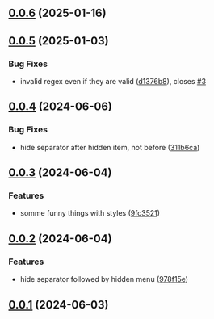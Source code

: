 ## [0.0.6](https://github.com/Mara-Li/obsidian-context-menu-hider/compare/0.0.5...0.0.6) (2025-01-16)

## [0.0.5](https://github.com/Mara-Li/obsidian-context-menu-hider/compare/0.0.4...0.0.5) (2025-01-03)
### Bug Fixes

* invalid regex even if they are valid ([d1376b8](https://github.com/Mara-Li/obsidian-context-menu-hider/commit/d1376b86b864007a7de616d92ed1c2bedb415dd9)), closes [#3](https://github.com/Mara-Li/obsidian-context-menu-hider/issues/3)

## [0.0.4](https://github.com/Mara-Li/obsidian-customizable-menu/compare/0.0.3...0.0.4) (2024-06-06)
### Bug Fixes

* hide separator after hidden item, not before ([311b6ca](https://github.com/Mara-Li/obsidian-customizable-menu/commit/311b6ca7006fd749d7d93f4d7c3bebec96b039aa))

## [0.0.3](https://github.com/Mara-Li/obsidian-customizable-menu/compare/0.0.2...0.0.3) (2024-06-04)
### Features

* somme funny things with styles ([9fc3521](https://github.com/Mara-Li/obsidian-customizable-menu/commit/9fc3521573aa0797b4d2f35097cf5ae540424353))

## [0.0.2](https://github.com/Mara-Li/obsidian-customizable-menu/compare/0.0.1...0.0.2) (2024-06-04)
### Features

* hide separator followed by hidden menu ([978f15e](https://github.com/Mara-Li/obsidian-customizable-menu/commit/978f15ec146e4c45a867e771caed1b7621896118))

## [0.0.1](https://github.com/Mara-Li/obsidian-customizable-menu/compare/2.2.0...0.0.1) (2024-06-03)